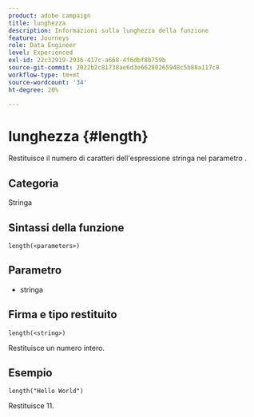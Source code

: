 ```yaml
---
product: adobe campaign
title: lunghezza
description: Informazioni sulla lunghezza della funzione
feature: Journeys
role: Data Engineer
level: Experienced
exl-id: 22c32919-2936-417c-a668-4f6dbf8b759b
source-git-commit: 2022b2c81738ae6d3e66280265948c5b88a117c8
workflow-type: tm+mt
source-wordcount: '34'
ht-degree: 20%

---
```


# lunghezza {#length}

Restituisce il numero di caratteri dell&#39;espressione stringa nel parametro .

## Categoria

Stringa

## Sintassi della funzione

`length(<parameters>)`

## Parametro

* stringa

## Firma e tipo restituito

`length(<string>)`

Restituisce un numero intero.

## Esempio

`length("Hello World")`

Restituisce 11.
